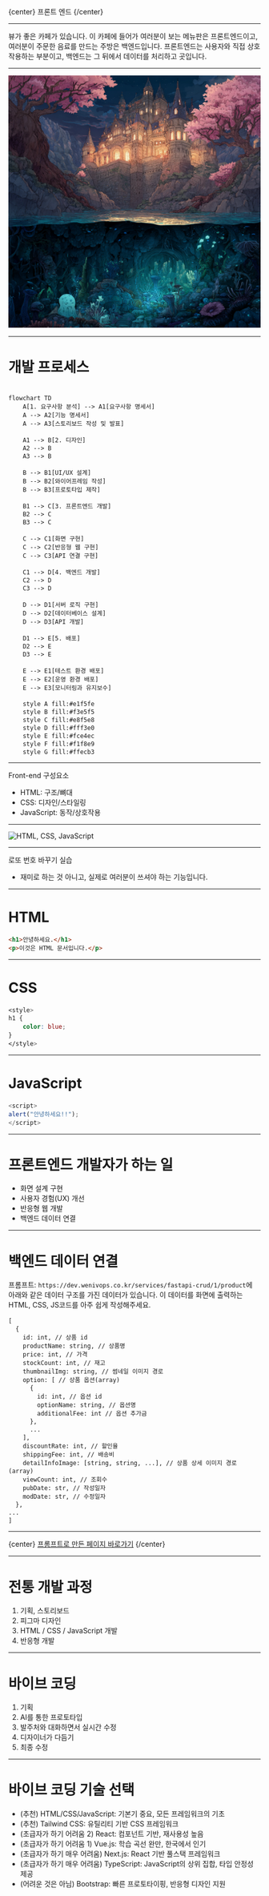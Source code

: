 
{center}
프론트 엔드
{/center}

---

뷰가 좋은 카페가 있습니다. 이 카페에 들어가 여러분이 보는 메뉴판은 프론트엔드이고, 여러분이 주문한 음료를 만드는 주방은 백엔드입니다. 프론트엔드는 사용자와 직접 상호작용하는 부분이고, 백엔드는 그 뒤에서 데이터를 처리하고 곳입니다.

---

![프론트엔드와 백엔드](./images/fevsbe.png)

---

# 개발 프로세스

```mermaid

flowchart TD
    A[1. 요구사항 분석] --> A1[요구사항 명세서]
    A --> A2[기능 명세서]
    A --> A3[스토리보드 작성 및 발표]
    
    A1 --> B[2. 디자인]
    A2 --> B
    A3 --> B
    
    B --> B1[UI/UX 설계]
    B --> B2[와이어프레임 작성]
    B --> B3[프로토타입 제작]
    
    B1 --> C[3. 프론트엔드 개발]
    B2 --> C
    B3 --> C
    
    C --> C1[화면 구현]
    C --> C2[반응형 웹 구현]
    C --> C3[API 연결 구현]
    
    C1 --> D[4. 백엔드 개발]
    C2 --> D
    C3 --> D
    
    D --> D1[서버 로직 구현]
    D --> D2[데이터베이스 설계]
    D --> D3[API 개발]
    
    D1 --> E[5. 배포]
    D2 --> E
    D3 --> E
    
    E --> E1[테스트 환경 배포]
    E --> E2[운영 환경 배포]
    E --> E3[모니터링과 유지보수]
    
    style A fill:#e1f5fe
    style B fill:#f3e5f5
    style C fill:#e8f5e8
    style D fill:#fff3e0
    style E fill:#fce4ec
    style F fill:#f1f8e9
    style G fill:#ffecb3
```

---

Front-end 구성요소

* HTML: 구조/뼈대
* CSS: 디자인/스타일링
* JavaScript: 동작/상호작용

---

![HTML, CSS, JavaScript](https://www.books.weniv.co.kr/images/basecamp-html-css/chapter01/01-5.gif)

---

로또 번호 바꾸기 실습

* 재미로 하는 것 아니고, 실제로 여러분이 쓰셔야 하는 기능입니다. 

---

# HTML

```html
<h1>안녕하세요.</h1>
<p>이것은 HTML 문서입니다.</p>
```

---

# CSS

```css
<style>
h1 {
    color: blue;
}
</style>
```

---

# JavaScript

```javascript
<script>
alert("안녕하세요!!");
</script>
```

---

# 프론트엔드 개발자가 하는 일
* 화면 설계 구현
* 사용자 경험(UX) 개선
* 반응형 웹 개발
* 백엔드 데이터 연결

---

# 백엔드 데이터 연결
프롬프트: `https://dev.wenivops.co.kr/services/fastapi-crud/1/product`에 아래와 같은 데이터 구조를 가진 데이터가 있습니다. 이 데이터를 화면에 출력하는 HTML, CSS, JS코드를 아주 쉽게 작성해주세요.

```
[
  {
    id: int, // 상품 id
    productName: string, // 상품명
    price: int, // 가격
    stockCount: int, // 재고
    thumbnailImg: string, // 썸네일 이미지 경로
    option: [ // 상품 옵션(array)
      {
        id: int, // 옵션 id
        optionName: string, // 옵션명
        additionalFee: int // 옵션 추가금
      },
      ...
    ],
    discountRate: int, // 할인율
    shippingFee: int, // 배송비
    detailInfoImage: [string, string, ...], // 상품 상세 이미지 경로(array)
    viewCount: int, // 조회수
    pubDate: str, // 작성일자
    modDate: str, // 수정일자
  },
...
]
```

---


{center}
[프롬프트로 만든 페이지 바로가기](./바이브코딩/001.html)
{/center}

---

# 전통 개발 과정

1. 기획, 스토리보드
2. 피그마 디자인
3. HTML / CSS / JavaScript 개발
4. 반응형 개발

---

# 바이브 코딩

1. 기획
2. AI를 통한 프로토타입
3. 발주처와 대화하면서 실시간 수정
4. 디자이너가 다듬기
5. 최종 수정

---

# 바이브 코딩 기술 선택
* (추천) HTML/CSS/JavaScript: 기본기 중요, 모든 프레임워크의 기초
* (추천) Tailwind CSS: 유틸리티 기반 CSS 프레임워크
* (초급자가 하기 어려움 2) React: 컴포넌트 기반, 재사용성 높음
* (초급자가 하기 어려움 1) Vue.js: 학습 곡선 완만, 한국에서 인기
* (초급자가 하기 매우 어려움) Next.js: React 기반 풀스택 프레임워크
* (초급자가 하기 매우 어려움) TypeScript: JavaScript의 상위 집합, 타입 안정성 제공
* (어려운 것은 아님) Bootstrap: 빠른 프로토타이핑, 반응형 디자인 지원